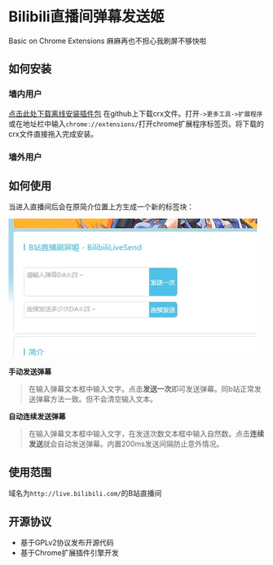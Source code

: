 # Bilibili直播间弹幕发送姬 #

Basic on Chrome Extensions
麻麻再也不担心我刷屏不够快啦

## 如何安装 ##

### 墙内用户 ###
[点击此处下载离线安装插件包](https://github.com/moonrailgun/BilibiliLiveSend/releases/download/0.0.1/BilibiliLiveSend.crx)
在github上下载crx文件。打开`->更多工具->扩展程序`或在地址栏中输入`chrome://extensions/`打开chrome扩展程序标签页。将下载的crx文件直接拖入完成安装。

### 墙外用户 ###

## 如何使用 ##
当进入直播间后会在原简介位置上方生成一个新的标签块：

![](./doc/01.jpg)

**手动发送弹幕**
> 在输入弹幕文本框中输入文字。点击**发送一次**即可发送弹幕。同b站正常发送弹幕方法一致。但不会清空输入文本。

**自动连续发送弹幕**
> 在输入弹幕文本框中输入文字，在发送次数文本框中输入自然数。点击**连续发送**就会自动发送弹幕。内置200ms发送间隔防止意外情况。

## 使用范围 ##
域名为`http://live.bilibili.com/`的B站直播间

## 开源协议 ##
- 基于GPLv2协议发布开源代码
- 基于Chrome扩展插件引擎开发